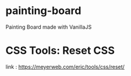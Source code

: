 # painting-board
Painting Board made with VanillaJS

# CSS Tools: Reset CSS
link : https://meyerweb.com/eric/tools/css/reset/
